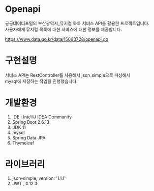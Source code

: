 # Openapi
공공데이터포털의 부산광역시_뮤지컬 목록 서비스 API를 활용한 프로젝트입니다. <br> 
사용자에게 뮤지컬 목록에 대한 서비스에 대한 정보를 제공합니다. 

https://www.data.go.kr/data/15063728/openapi.do



# 구현설명


서비스 API는 RestController를 사용해서 json_simple으로 파싱해서 <br>
mysql에 저장하는 작업을 진행했습니다.




# 개발환경
1. IDE : IntelliJ IDEA Community
2. Spring Boot 2.6.13
3. JDK 11
4. mysql
5. Spring Data JPA
6. Thymeleaf


# 라이브러리
1. json-simple, version: '1.1.1'
2. JWT , 0.12.3



